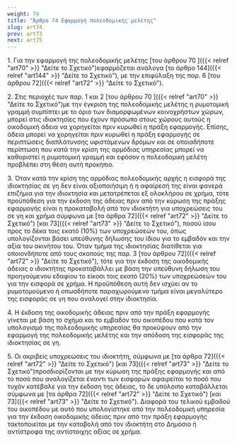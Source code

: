 ```yaml
---
weight: 74
title: "Άρθρο 74 Εφαρμογή πολεοδομικής μελέτης"
slug: art74
prev: art73
next: art75
---
```


1\. Για την εφαρμογή της πολεοδομικής μελέτης [του άρθρου 70 ]({{< relref "art70" >}} "Δείτε το Σχετικό")εφαρμόζεται ανάλογα [το άρθρο 144]({{< relref "art144" >}} "Δείτε το Σχετικό"), με την επιφύλαξη της παρ. 6 [του άρθρου 72]({{< relref "art72" >}} "Δείτε το Σχετικό").

2\. Στις περιοχές των παρ. 1 και 2 [του άρθρου 70 ]({{< relref "art70" >}} "Δείτε το Σχετικό")με την έγκριση της πολεοδομικής μελέτης η ρυμοτομική γραμμή συμπίπτει με το όριο των διαμορφωμένων κοινοχρήστων χώρων, μπορεί στις ιδιοκτησίες που έχουν πρόσωπο στους χώρους αυτούς η οικοδομική άδεια να χορηγείται πριν κυρωθεί η πράξη εφαρμογής. Επίσης, άδεια μπορεί να χορηγείται πριν κυρωθεί η πράξη εφαρμογής σε περιπτώσεις διαπλάτυνσης υφιστάμενων δρόμων και σε οποιαδήποτε περίπτωση που κατά την κρίση της αρμόδιας υπηρεσίας μπορεί να καθοριστεί η ρυμοτομική γραμμή και εφόσον η πολεοδομική μελέτη προβλέπει στη θέση αυτή προκήπιο.

3\. Όταν κατά την κρίση της αρμόδιας πολεοδομικής αρχής η εισφορά της ιδιοκτησίας σε γη δεν είναι αξιοποιήσιμη ή η αφαίρεσή της είναι φανερά επιζήμια για την ιδιοκτησία και μετατρέπεται εξ ολοκλήρου σε χρήμα, τότε προϋπόθεση για την έκδοση της άδειας πριν από την κύρωση της πράξης εφαρμογής είναι η προκαταβολή από τον ιδιοκτήτη για υποχρεώσεις του σε γη και χρήμα σύμφωνα με [τα άρθρα 72]({{< relref "art72" >}} "Δείτε το Σχετικό") [και 73]({{< relref "art73" >}} "Δείτε το Σχετικό"), ποσού ίσου προς το δέκα τοις εκατό (10%) των υποχρεώσεών του, όπως υπολογίζονται βάσει υπεύθυνης δήλωσης του ίδιου για το εμβαδόν και την αξία του ακινήτου του. Όταν τμήμα της ιδιοκτησίας διατίθεται για οποιονδήποτε από τους σκοπούς της παρ. 3 [του άρθρου 72]({{< relref "art72" >}} "Δείτε το Σχετικό"), τότε για την έκδοση της οικοδομικής άδειας ο ιδιοκτήτης προκαταβάλλει με βάση την υπεύθυνη δήλωση του προηγούμενου εδαφίου το είκοσι τοις εκατό (20%) των υποχρεώσεών του για την εισφορά σε χρήμα. Η προϋπόθεση αυτή δεν ισχύει αν το ρυμοτομούμενο ή οπωσδήποτε παραχωρούμενο τμήμα είναι μεγαλύτερο της εισφοράς σε γη που αναλογεί στην ιδιοκτησία.

4\. Η έκδοση της οικοδομικής άδειας πριν από την πράξη εφαρμογής γίνεται με βάση το σχήμα και το εμβαδόν του οικοπέδου που κατά τον υπολογισμό της πολεοδομικής υπηρεσίας θα προκύψουν από την εφαρμογή της πολεοδομικής μελέτης και την απόδοση της εισφοράς της ιδιοκτησίας σε γη.

5\. Οι ακριβείς υποχρεώσεις του ιδιοκτήτη, σύμφωνα με [τα άρθρα 72]({{< relref "art72" >}} "Δείτε το Σχετικό") [και 73]({{< relref "art73" >}} "Δείτε το Σχετικό")προσδιορίζονται με την κύρωση της πράξης εφαρμογής και από το ποσό που αναλογίζεται έναντι των εισφορών αφαιρείται το ποσό που τυχόν κατέβαλε για την έκδοση της άδειας, το δε υπόλοιπο καταβάλλεται σύμφωνα με [τα άρθρα 72]({{< relref "art72" >}} "Δείτε το Σχετικό") [και 73]({{< relref "art73" >}} "Δείτε το Σχετικό"). Διαφορά του τελικού εμβαδού του οικοπέδου με αυτό που υπολογίστηκε από την πολεοδομική υπηρεσία για την έκδοση οικοδομικής άδειας πριν από την πράξη εφαρμογής τακτοποιείται με την καταβολή από τον ιδιοκτήτη στο Δημόσιο ή αντίστροφα της αντίστοιχης αξίας σε χρήμα.


